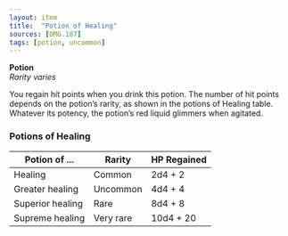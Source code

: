 ```yaml
---
layout: item
title:  "Potion of Healing"
sources: [DMG.187]
tags: [potion, uncommon]
---
```


**Potion**  
*Rarity varies*

You regain hit points when you drink this potion. The number of hit points depends on the potion’s rarity, as shown in the potions of Healing table. Whatever its potency, the potion’s red liquid glimmers when agitated.

### Potions of Healing

Potion of ... | Rarity | HP Regained
-------------|--------|------------
Healing | Common | 2d4 + 2
Greater healing | Uncommon | 4d4 + 4
Superior healing | Rare | 8d4 + 8
Supreme healing | Very rare | 10d4 + 20